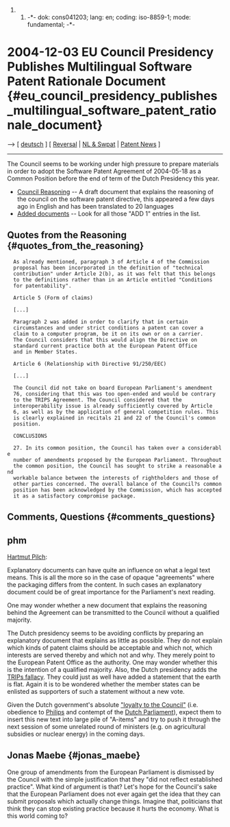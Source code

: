 1.  1.  -\*- dok: cons041203; lang: en; coding: iso-8859-1; mode:
        fundamental; -\*-

# 2004-12-03 EU Council Presidency Publishes Multilingual Software Patent Rationale Document {#eu_council_presidency_publishes_multilingual_software_patent_rationale_document}

\--\> \[ [ deutsch](Cons041203De "wikilink") \] \[ [
Reversal](ConsRevers04En "wikilink") \| [ NL &
Swpat](SwpatnlEn "wikilink") \| [ Patent News](SwpatcninoEn "wikilink")
\]

------------------------------------------------------------------------

The Council seems to be working under high pressure to prepare materials
in order to adopt the Software Patent Agreement of 2004-05-18 as a
Common Position before the end of term of the Dutch Presidency this
year.

-   [Council
    Reasoning](http://register.consilium.eu.int/pdf/en/04/st11/st11979-ad01.en04.pdf "wikilink")
    \-- A draft document that explains the reasoning of the council on
    the software patent directive, this appeared a few days ago in
    English and has been translated to 20 languages
-   [Added
    documents](http://register.consilium.eu.int/servlet/driver?page=Result?=EN&typ=Advanced&cmsid=639&ff_COTE_DOCUMENT=11979%2F04&ff_COTE_DOSSIER_INST=&ff_TITRE=&ff_FT_TEXT=&ff_SOUS_COTE_MATIERE=&dd_DATE_DOCUMENT=&dd_DATE_REUNION=&dd_FT_DATE=&fc=ALLLANG&srm=50&md=100&ssf "wikilink")
    \-- Look for all those \"ADD 1\" entries in the list.

## Quotes from the Reasoning {#quotes_from_the_reasoning}

`  As already mentioned, paragraph 3 of Article 4 of the Commission`\
`  proposal has been incorporated in the definition of "technical`\
`  contribution" under Article 2(b), as it was felt that this belongs`\
`  to the definitions rather than in an Article entitled "Conditions`\
`  for patentability".`

`  Article 5 (Form of claims)`

`  [...]`

`  Paragraph 2 was added in order to clarify that in certain`\
`  circumstances and under strict conditions a patent can cover a`\
`  claim to a computer program, be it on its own or on a carrier.`\
`  The Council considers that this would align the Directive on`\
`  standard current practice both at the European Patent Office`\
`  and in Member States.`

`  Article 6 (Relationship with Directive 91/250/EEC)`

`  [...]`

`  The Council did not take on board European Parliament's amendment`\
`  76, considering that this was too open-ended and would be contrary`\
`  to the TRIPS Agreement. The Council considered that the`\
`  interoperability issue is already sufficiently covered by Article`\
`  6, as well as by the application of general competition rules. This`\
`  is clearly explained in recitals 21 and 22 of the Council's common`\
`  position.`

`  CONCLUSIONS`

`  27. In its common position, the Council has taken over a considerable`\
`  number of amendments proposed by the European Parliament. Throughout`\
`  the common position, the Council has sought to strike a reasonable and`\
`  workable balance between the interests of rightholders and those of`\
`  other parties concerned. The overall balance of the Council?s common`\
`  position has been acknowledged by the Commission, which has accepted`\
`  it as a satisfactory compromise package.`

## Comments, Questions {#comments_questions}

## phm

[ Hartmut Pilch](HartmutPilchEn "wikilink"):

Explanatory documents can have quite an influence on what a legal text
means. This is all the more so in the case of opaque \"agreements\"
where the packaging differs from the content. In such cases an
explanatory document could be of great importance for the Parliament\'s
next reading.

One may wonder whether a new document that explains the reasoning behind
the Agreement can be transmitted to the Council without a qualified
majority.

The Dutch presidency seems to be avoiding conflicts by preparing an
explanatory document that explains as little as possible. They do not
explain which kinds of patent claims should be acceptable and which not,
which interests are served thereby and which not and why. They merely
point to the European Patent Office as the authority. One may wonder
whether this is the intention of a qualified majority. Also, the Dutch
presidency adds the [TRIPs
fallacy](http://swpat.ffii.org/analysis/trips/ "wikilink"). They could
just as well have added a statement that the earth is flat. Again it is
to be wondered whether the member states can be enlisted as supporters
of such a statement without a new vote.

Given the Dutch government\'s absolute [ \"loyalty to the
Council\"](Nlpl0411En "wikilink") (i.e. obedience to [
Philips](SwpatphilipsEn "wikilink") and contempt of the [ Dutch
Parliament](NlMot040701En "wikilink")), expect them to insert this new
text into large pile of \"A-items\" and try to push it through the next
session of some unrelated round of ministers (e.g. on agricultural
subsidies or nuclear energy) in the coming days.

## Jonas Maebe {#jonas_maebe}

One group of amendments from the European Parliament is dismissed by the
Council with the simple justification that they \"did not reflect
established practice\". What kind of argument is that? Let\'s hope for
the Council\'s sake that the European Parliament does not ever again get
the idea that they can submit proposals which actually change things.
Imagine that, politicians that think they can stop existing practice
because it hurts the economy. What is this world coming to?
